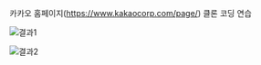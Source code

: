 카카오 홈페이지(https://www.kakaocorp.com/page/) 클론 코딩 연습 



![결과1](https://github.com/sykim0181/kakaoWebPage/assets/83769339/f4ac6732-ffdc-4410-90ee-b467849c5568)



![결과2](https://github.com/sykim0181/kakaoWebPage/assets/83769339/87817569-7c51-4798-b119-b27e172dda77)
